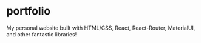 # portfolio
My personal website built with HTML/CSS, React, React-Router, MaterialUI, and other fantastic libraries! 
